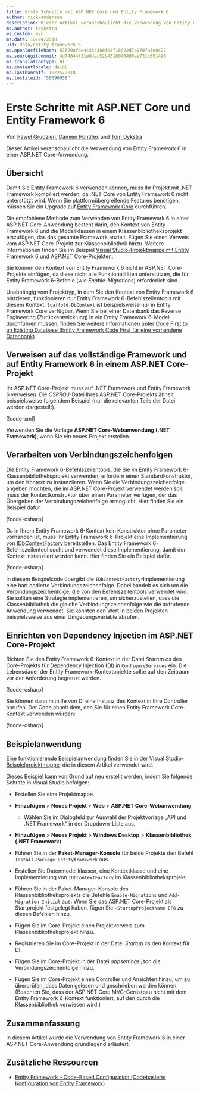 ```yaml
---
title: Erste Schritte mit ASP.NET Core und Entity Framework 6
author: rick-anderson
description: Dieser Artikel veranschaulicht die Verwendung von Entity Framework 6 in einer ASP.NET Core-Anwendung.
ms.author: tdykstra
ms.custom: mvc
ms.date: 10/24/2018
uid: data/entity-framework-6
ms.openlocfilehash: b7679afbe4c364386fe8f16d22d7e9797a3e0c27
ms.sourcegitcommit: 4d74644f11e0dac52b4510048490ae731c691496
ms.translationtype: HT
ms.contentlocale: de-DE
ms.lasthandoff: 10/25/2018
ms.locfileid: "50090058"
---
```

# <a name="get-started-with-aspnet-core-and-entity-framework-6"></a>Erste Schritte mit ASP.NET Core und Entity Framework 6

Von [Paweł Grudzień](https://github.com/pgrudzien12), [Damien Pontifex](https://github.com/DamienPontifex) und [Tom Dykstra](https://github.com/tdykstra)

Dieser Artikel veranschaulicht die Verwendung von Entity Framework 6 in einer ASP.NET Core-Anwendung.

## <a name="overview"></a>Übersicht

Damit Sie Entity Framework 6 verwenden können, muss Ihr Projekt mit .NET Framework kompiliert werden, da .NET Core von Entity Framework 6 nicht unterstützt wird. Wenn Sie plattformübergreifende Features benötigen, müssen Sie ein Upgrade auf [Entity Framework Core](/ef/) durchführen.

Die empfohlene Methode zum Verwenden von Entity Framework 6 in einer ASP.NET Core-Anwendung besteht darin, den Kontext von Entity Framework 6 und die Modellklassen in einem Klassenbibliotheksprojekt einzufügen, das das gesamte Framework anzielt. Fügen Sie einen Verweis vom ASP.NET Core-Projekt zur Klassenbibliothek hinzu. Weitere Informationen finden Sie im Beispiel [Visual Studio-Projektmappe mit Entity Framework 6 und ASP.NET Core-Projekten](https://github.com/aspnet/Docs/tree/master/aspnetcore/data/entity-framework-6/sample/).

Sie können den Kontext von Entity Framework 6 nicht in ASP.NET Core-Projekte einfügen, da diese nicht alle Funktionalitäten unterstützen, die für Entity Framework 6-Befehle (wie *Enable-Migrations*) erforderlich sind.

Unabhängig vom Projekttyp, in dem Sie den Kontext von Entity Framework 6 platzieren, funktionieren nur Entity Framework 6-Befehlszeilentools mit diesem Kontext. `Scaffold-DbContext` ist beispielsweise nur in Entity Framework Core verfügbar. Wenn Sie bei einer Datenbank das Reverse Engineering (Zurückentwicklung) in ein Entity Framework 6-Modell durchführen müssen, finden Sie weitere Informationen unter [Code First to an Existing Database (Entity Framework Code First für eine vorhandene Datenbank)](https://msdn.microsoft.com/jj200620).

## <a name="reference-full-framework-and-ef6-in-the-aspnet-core-project"></a>Verweisen auf das vollständige Framework und auf Entity Framework 6 in einem ASP.NET Core-Projekt

Ihr ASP.NET Core-Projekt muss auf .NET Framework und Entity Framework 6 verweisen. Die *CSPROJ*-Datei Ihres ASP.NET Core-Projekts ähnelt beispielsweise folgendem Beispiel (nur die relevanten Teile der Datei werden dargestellt).

[!code-xml[](entity-framework-6/sample/MVCCore/MVCCore.csproj?range=3-9&highlight=2)]

Verwenden Sie die Vorlage **ASP.NET Core-Webanwendung (.NET Framework)**, wenn Sie ein neues Projekt erstellen.

## <a name="handle-connection-strings"></a>Verarbeiten von Verbindungszeichenfolgen

Die Entity Framework 6-Befehlszeilentools, die Sie im Entity Framework 6-Klassenbibliotheksprojekt verwenden, erfordern einen Standardkonstruktor, um den Kontext zu instanziieren. Wenn Sie die Verbindungszeichenfolge angeben möchten, die im ASP.NET Core-Projekt verwendet werden soll, muss der Kontextkonstruktor über einen Parameter verfügen, der das Übergeben der Verbindungszeichenfolge ermöglicht. Hier finden Sie ein Beispiel dafür.

[!code-csharp[](entity-framework-6/sample/EF6/SchoolContext.cs?name=snippet_Constructor)]

Da in Ihrem Entity Framework 6-Kontext kein Konstruktor ohne Parameter vorhanden ist, muss Ihr Entity Framework 6-Projekt eine Implementierung von [IDbContextFactory](https://msdn.microsoft.com/library/hh506876) bereitstellen. Das Entity Framework 6-Befehlszeilentool sucht und verwendet diese Implementierung, damit der Kontext instanziiert werden kann. Hier finden Sie ein Beispiel dafür.

[!code-csharp[](entity-framework-6/sample/EF6/SchoolContextFactory.cs?name=snippet_IDbContextFactory)]

In diesem Beispielcode übergibt die `IDbContextFactory`-Implementierung eine hart codierte Verbindungszeichenfolge. Dabei handelt es sich um die Verbindungszeichenfolge, die von den Befehlszeilentools verwendet wird. Sie sollten eine Strategie implementieren, um sicherzustellen, dass die Klassenbibliothek die gleiche Verbindungszeichenfolge wie die aufrufende Anwendung verwendet. Sie könnten den Wert in beiden Projekten beispielsweise aus einer Umgebungsvariable abrufen.

## <a name="set-up-dependency-injection-in-the-aspnet-core-project"></a>Einrichten von Dependency Injection im ASP.NET Core-Projekt

Richten Sie den Entity Framework 6-Kontext in der Datei *Startup.cs* des Core-Projekts für Dependency Injection (DI) in `ConfigureServices` ein. Die Lebensdauer der Entity Framework-Kontextobjekte sollte auf den Zeitraum vor der Anforderung begrenzt werden.

[!code-csharp[](entity-framework-6/sample/MVCCore/Startup.cs?name=snippet_ConfigureServices&highlight=5)]

Sie können dann mithilfe von DI eine Instanz des Kontext in Ihre Controller abrufen. Der Code ähnelt dem, den Sie für einen Entity Framework Core-Kontext verwenden würden:

[!code-csharp[](entity-framework-6/sample/MVCCore/Controllers/StudentsController.cs?name=snippet_ContextInController)]

## <a name="sample-application"></a>Beispielanwendung

Eine funktionierende Beispielanwendung finden Sie in der [Visual Studio-Beispielprojektmappe](https://github.com/aspnet/Docs/tree/master/aspnetcore/data/entity-framework-6/sample/), die in diesem Artikel verwendet wird.

Dieses Beispiel kann von Grund auf neu erstellt werden, indem Sie folgende Schritte in Visual Studio befolgen:

* Erstellen Sie eine Projektmappe.

* **Hinzufügen** > **Neues Projekt** > **Web** > **ASP.NET Core-Webanwendung**
  * Wählen Sie im Dialogfeld zur Auswahl der Projektvorlage „API und .NET Framework“ in der Dropdown-Liste aus.

* **Hinzufügen** > **Neues Projekt** > **Windows Desktop** > **Klassenbibliothek (.NET Framework)**

* Führen Sie in der **Paket-Manager-Konsole** für beide Projekte den Befehl `Install-Package Entityframework` aus.

* Erstellen Sie Datenmodellklassen, eine Kontextklasse und eine Implementierung von `IDbContextFactory` im Klassenbibliotheksprojekt.

* Führen Sie in der Paket-Manager-Konsole des Klassenbibliotheksprojekts die Befehle `Enable-Migrations` und `Add-Migration Initial` aus. Wenn Sie das ASP.NET Core-Projekt als Startprojekt festgelegt haben, fügen Sie `-StartupProjectName EF6` zu diesen Befehlen hinzu.

* Fügen Sie im Core-Projekt einen Projektverweis zum Klassenbibliotheksprojekt hinzu.

* Registrieren Sie im Core-Projekt in der Datei *Startup.cs* den Kontext für DI.

* Fügen Sie im Core-Projekt in der Datei *appsettings.json* die Verbindungszeichenfolge hinzu.

* Fügen Sie im Core-Projekt einen Controller und Ansichten hinzu, um zu überprüfen, dass Daten gelesen und geschrieben werden können. (Beachten Sie, dass der ASP.NET Core MVC-Gerüstbau nicht mit dem Entity Framework 6-Kontext funktioniert, auf den durch die Klassenbibliothek verwiesen wird.)

## <a name="summary"></a>Zusammenfassung

In diesem Artikel wurde die Verwendung von Entity Framework 6 in einer ASP.NET Core-Anwendung grundlegend erläutert.

## <a name="additional-resources"></a>Zusätzliche Ressourcen

* [Entity Framework – Code-Based Configuration (Codebasierte Konfiguration von Entity Framework)](https://msdn.microsoft.com/data/jj680699.aspx)
